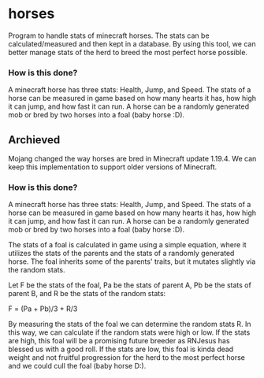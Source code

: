 # horses
Program to handle stats of minecraft horses.  The stats can be calculated/measured and then kept in a database.
By using this tool, we can better manage stats of the herd to breed the most perfect horse possible.

### How is this done?
A minecraft horse has three stats: Health, Jump, and Speed. 
The stats of a horse can be measured in game based on how many hearts it has, how high it can jump, and how fast it can run.
A horse can be a randomly generated mob or bred by two horses into a foal (baby horse :D).





## Archieved
Mojang changed the way horses are bred in Minecraft update 1.19.4.  We can keep this implementation to support older versions of Minecraft.
### How is this done?
A minecraft horse has three stats: Health, Jump, and Speed. 
The stats of a horse can be measured in game based on how many hearts it has, how high it can jump, and how fast it can run.
A horse can be a randomly generated mob or bred by two horses into a foal (baby horse :D).

The stats of a foal is calculated in game using a simple equation, where it utilizes the stats of the parents and the stats of a randomly generated horse.
The foal inherits some of the parents' traits, but it mutates slightly via the random stats.

Let F be the stats of the foal, Pa be the stats of parent A, Pb be the stats of parent B, and R be the stats of the random stats:

F = (Pa + Pb)/3 + R/3

By measuring the stats of the foal we can determine the random stats R.  In this way, we can calculate if the random stats were high or low.
If the stats are high, this foal will be a promising future breeder as RNJesus has blessed us with a good roll.
If the stats are low, this foal is kinda dead weight and not fruitful progression for the herd to the most perfect horse and we could cull the foal (baby horse D:).
